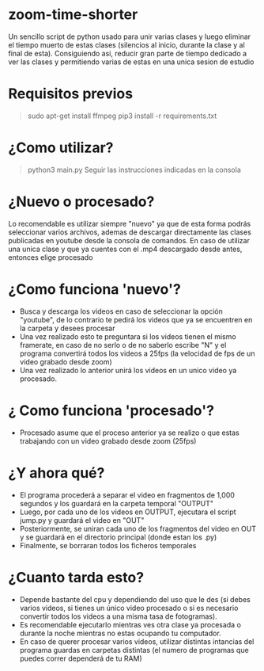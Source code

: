 # zoom-time-shorter
Un sencillo script de python usado para unir varias clases y luego eliminar el tiempo muerto de estas clases (silencios al inicio, durante la clase y al final de esta). Consiguiendo asi, reducir gran parte de tiempo dedicado a ver las clases y permitiendo varias de estas en una unica sesion de estudio
# Requisitos previos
>sudo apt-get install ffmpeg
>pip3 install -r requirements.txt
# ¿Como utilizar?
> python3 main.py
Seguir las instrucciones indicadas en la consola
# ¿Nuevo o procesado?
Lo recomendable es utilizar siempre "nuevo" ya que de esta forma podrás seleccionar varios archivos, ademas de descargar directamente las clases publicadas en youtube desde la consola de comandos.
En caso de utilizar una unica clase y que ya cuentes con el .mp4 descargado desde antes, entonces elige procesado
# ¿Como funciona 'nuevo'?

 - Busca y descarga los videos en caso de seleccionar la opción
   "youtube", de lo contrario te pedirá los videos que ya se encuentren
   en la carpeta y desees procesar
  - Una vez realizado esto te preguntara si los videos tienen el mismo framerate, en caso de no serlo o de no saberlo escribe "N" y el programa convertirá todos los videos a 25fps (la velocidad de fps de un video grabado desde zoom)
  - Una vez realizado lo anterior unirá los videos en un unico video ya procesado.
  # ¿ Como funciona 'procesado'?
- Procesado asume que el proceso anterior ya se realizo o que estas trabajando con un video grabado desde zoom (25fps)
# ¿Y ahora qué?
- El programa procederá a separar el video en fragmentos de 1,000 segundos y los guardará en la carpeta temporal "OUTPUT"
- Luego, por cada uno de los videos en OUTPUT, ejecutara el script jump.py y guardará el video en "OUT"
- Posteriormente, se uniran cada uno de los fragmentos del video en OUT y se guardará en el directorio principal (donde estan los .py)
- Finalmente, se borraran todos los ficheros temporales
# ¿Cuanto tarda esto?
- Depende bastante del cpu y dependiendo del uso que le des (si debes varios videos, si tienes un único video procesado o si es necesario convertir todos los videos a una misma tasa de fotogramas).
- Es recomendable ejecutarlo mientras ves otra clase ya procesada o durante la noche mientras no estas ocupando tu computador.
- En caso de querer procesar varios videos, utilizar distintas intancias del programa guardas en carpetas distintas (el numero de programas que puedes correr dependerá de tu RAM)
